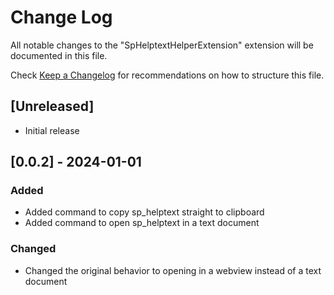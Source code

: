 # Change Log

All notable changes to the "SpHelptextHelperExtension" extension will be documented in this file.

Check [Keep a Changelog](http://keepachangelog.com/) for recommendations on how to structure this file.

## [Unreleased]

- Initial release

## [0.0.2] - 2024-01-01

### Added

- Added command to copy sp_helptext straight to clipboard
- Added command to open sp_helptext in a text document

### Changed

- Changed the original behavior to opening in a webview instead of a text document
